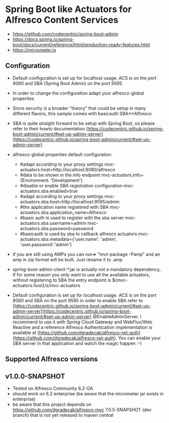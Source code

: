 

Spring Boot like Actuators for Alfresco Content Services
===


* https://github.com/codecentric/spring-boot-admin
* https://docs.spring.io/spring-boot/docs/current/reference/html/production-ready-features.html
* https://micrometer.io

Configuration
----
- Default configuration is set up for localhost usage. ACS is on the port 8080 and SBA (Spring Boot Admin) on the port 9595
- In order to change the configuration adapt your alfresco-global properties
- Since security is a broader "theory" that could be setup in many different flavors, this sample comes with basicauth SBA<->Alfresco
- SBA is quite straight forward to be setup with Spring Boot, so please refer to their howto documentation [https://codecentric.github.io/spring-boot-admin/current/#set-up-admin-server](https://codecentric.github.io/spring-boot-admin/current/#set-up-admin-server)

- alfresco-global.properties default configuration
    * #adapt according to your proxy settings
    mvc-actuators.host=http://localhost:8080/alfresco
    * #data to be shown in the info endpoint
    mvc-actuators.info={Environment: 'Development'}
    * #disable or enable SBA registration configuration
     mvc-actuators.sba.enabled=true
    * #adapt according to your proxy settings
    mvc-actuators.sba.host=http://localhost:9595/admin
    * #the application name registered with SBA
    mvc-actuators.sba.application_name=Alfresco
    * #basic auth is used to register with the sba server
    mvc-actuators.sba.username=admin
    mvc-actuators.sba.password=password
    * #basicauth is used by sba to callback alfresco actuators
    mvc-actuators.sba.metadata={'user.name': 'admin', 'user.password':'admin'}

- if you are still using AMPs you can run=> "mvn package -Pamp" and an amp in zip format will be built. Just rename it to .amp
- spring-boot-admin-client-*.jar is actually not a mandatory dependency, if for some reason you only want to use all the available actuators, without registering to SBA
  the entry endpoint is ${mvc-actuators.host}/s/mvc-actuators
- Default configuration is set up for localhost usage. ACS is on the port 8080 and SBA on the port 9595
  in order to enable SBA refer to [https://codecentric.github.io/spring-boot-admin/current/#set-up-admin-server](https://codecentric.github.io/spring-boot-admin/current/#set-up-admin-server) @EnableAdminServer. 
  I recommend to use it with Spring Cloud Gateway and WebFlux/Web Reactive  and a reference Alfresco Authentication implementation is available at [https://github.com/dgradecak/alfresco-jwt-auth](https://github.com/dgradecak/alfresco-jwt-auth). 
  You can enable your SBA server in that application and watch the magic happen :-)

Supported Alfresco versions
----
v1.0.0-SNAPSHOT
-
- Tested on Alfresco Community 6.2-GA
- should work on 6.2 enterprise (be aware that the micrometer jar exists in enterprise)
- be aware that this project depends on https://github.com/dgradecak/alfresco-mvc 7.0.5-SNAPSHOT (dev branch) that is not yet released to maven central

